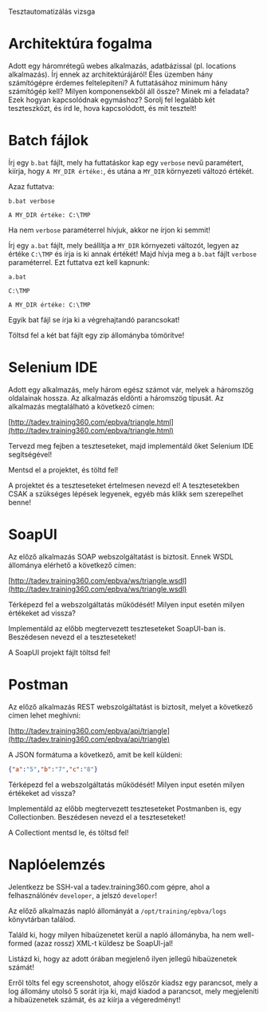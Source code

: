 Tesztautomatizálás vizsga

Architektúra fogalma
====================

Adott egy háromrétegű webes alkalmazás, adatbázissal (pl.
locations alkalmazás). Írj ennek az architektúrájáról! Éles üzemben hány
számítógépre érdemes feltelepíteni? A futtatásához minimum hány
számítógép kell? Milyen komponensekből áll össze? Minek mi a feladata?
Ezek hogyan kapcsolódnak egymáshoz? Sorolj fel legalább két
teszteszközt, és írd le, hova kapcsolódott, és mit tesztelt!

Batch fájlok
============

Írj egy `b.bat` fájlt, mely ha futtatáskor kap egy `verbose` nevű paramétert,
kiírja, hogy `A MY_DIR értéke:`, és utána a `MY_DIR` környezeti változó
értékét.

Azaz futtatva:

	b.bat verbose

	A MY_DIR értéke: C:\TMP

Ha nem `verbose` paraméterrel hívjuk, akkor ne írjon ki semmit!

Írj egy `a.bat` fájlt, mely beállítja a `MY_DIR` környezeti változót,
legyen az értéke `C:\TMP` és írja is ki annak értékét! Majd hívja meg a
`b.bat` fájlt `verbose` paraméterrel. Ezt futtatva ezt kell kapnunk:

    a.bat

    C:\TMP

    A MY_DIR értéke: C:\TMP

Egyik bat fájl se írja ki a végrehajtandó parancsokat!

Töltsd fel a két bat fájlt egy zip állományba tömörítve!

Selenium IDE
============

Adott egy alkalmazás, mely három egész számot vár, melyek a háromszög
oldalainak hossza. Az alkalmazás eldönti a háromszög típusát. Az
alkalmazás megtalálható a következő címen:

[http://tadev.training360.com/epbva/triangle.html](http://tadev.training360.com/epbva/triangle.html)

Tervezd meg fejben a teszteseteket, majd implementáld őket Selenium IDE
segítségével!

Mentsd el a projektet, és töltd fel!

A projektet és a teszteseteket értelmesen nevezd el! A tesztesetekben
CSAK a szükséges lépések legyenek, egyéb más klikk sem szerepelhet
benne!

SoapUI
======

Az előző alkalmazás SOAP webszolgáltatást is biztosít. Ennek WSDL
állománya elérhető a következő címen:

[http://tadev.training360.com/epbva/ws/triangle.wsdl](http://tadev.training360.com/epbva/ws/triangle.wsdl)

Térképezd fel a webszolgáltatás működését! Milyen input esetén milyen
értékeket ad vissza?

Implementáld az előbb megtervezett teszteseteket SoapUI-ban is.
Beszédesen nevezd el a teszteseteket!

A SoapUI projekt fájlt töltsd fel!

Postman
=======

Az előző alkalmazás REST webszolgáltatást is biztosít, melyet a
következő címen lehet meghívni:

[http://tadev.training360.com/epbva/api/triangle](http://tadev.training360.com/epbva/api/triangle)

A JSON formátuma a következő, amit be kell küldeni:

```json
{"a":"5","b":"7","c":"8"}
```

Térképezd fel a webszolgáltatás működését! Milyen input esetén milyen
értékeket ad vissza?

Implementáld az előbb megtervezett teszteseteket Postmanben is, egy
Collectionben.
Beszédesen nevezd el a teszteseteket!

A Collectiont mentsd le, és töltsd fel!

Naplóelemzés
============

Jelentkezz be SSH-val a tadev.training360.com gépre, ahol a
felhasználónév `developer`, a jelszó `developer`!

Az előző alkalmazás napló állományát a `/opt/training/epbva/logs`
könyvtárban találod.

Találd ki, hogy milyen hibaüzenetet kerül a napló állományba, ha nem
well-formed (azaz rossz) XML-t küldesz be SoapUI-jal!

Listázd ki, hogy az adott órában megjelenő ilyen jellegű hibaüzenetek
számát!

Erről tölts fel egy screenshotot, ahogy először kiadsz egy parancsot,
mely a log állomány utolsó 5 sorát írja ki, majd kiadod a parancsot,
mely megjeleníti a hibaüzenetek számát, és az kiírja a végeredményt!
